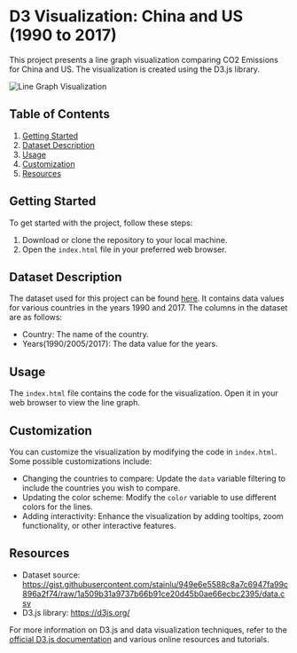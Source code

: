 # D3 Visualization: China and US (1990 to 2017)

This project presents a line graph visualization comparing CO2 Emissions for China and US. 
The visualization is created using the D3.js library.

![Line Graph Visualization](line-graph-example.png)

## Table of Contents

1. [Getting Started](#getting-started)
2. [Dataset Description](#dataset-description)
3. [Usage](#usage)
4. [Customization](#customization)
5. [Resources](#resources)

## Getting Started

To get started with the project, follow these steps:

1. Download or clone the repository to your local machine.
2. Open the `index.html` file in your preferred web browser.

## Dataset Description

The dataset used for this project can be found [here](https://gist.githubusercontent.com/stainlu/949e6e5588c8a7c6947fa99c896a2f74/raw/1a509b31a9737b66b91ce20d45b0ae66ecbc2395/data.csv). It contains data values for various countries in the years 1990 and 2017. The columns in the dataset are as follows:

- Country: The name of the country.
- Years(1990/2005/2017): The data value for the years.

## Usage

The `index.html` file contains the code for the visualization. Open it in your web browser to view the line graph.

## Customization

You can customize the visualization by modifying the code in `index.html`. Some possible customizations include:

- Changing the countries to compare: Update the `data` variable filtering to include the countries you wish to compare.
- Updating the color scheme: Modify the `color` variable to use different colors for the lines.
- Adding interactivity: Enhance the visualization by adding tooltips, zoom functionality, or other interactive features.

## Resources

- Dataset source: https://gist.githubusercontent.com/stainlu/949e6e5588c8a7c6947fa99c896a2f74/raw/1a509b31a9737b66b91ce20d45b0ae66ecbc2395/data.csv
- D3.js library: https://d3js.org/

For more information on D3.js and data visualization techniques, refer to the [official D3.js documentation](https://d3js.org/) and various online resources and tutorials.

